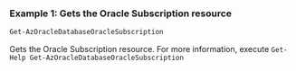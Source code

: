 ### Example 1: Gets the Oracle Subscription resource
```powershell
Get-AzOracleDatabaseOracleSubscription
```

Gets the Oracle Subscription resource.
For more information, execute `Get-Help Get-AzOracleDatabaseOracleSubscription`